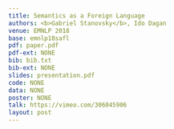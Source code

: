```yaml
---
title: Semantics as a Foreign Language
authors: <b>Gabriel Stanovsky</b>, Ido Dagan
venue: EMNLP 2018
base: emnlp18safl
pdf: paper.pdf
pdf-ext: NONE
bib: bib.txt
bib-ext: NONE
slides: presentation.pdf
code: NONE
data: NONE
poster: NONE
talk: https://vimeo.com/306045906
layout: post
---
```


